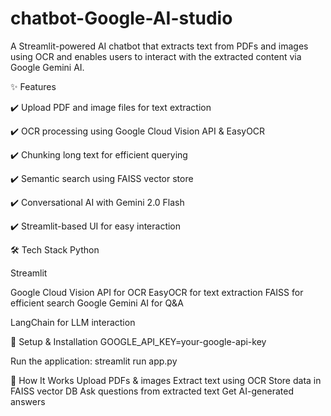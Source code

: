# chatbot-Google-AI-studio

A Streamlit-powered AI chatbot that extracts text from PDFs and images using OCR and enables users to interact with the extracted content via Google Gemini AI.

✨ Features

✔️ Upload PDF and image files for text extraction

✔️ OCR processing using Google Cloud Vision API & EasyOCR

✔️ Chunking long text for efficient querying

✔️ Semantic search using FAISS vector store

✔️ Conversational AI with Gemini 2.0 Flash

✔️ Streamlit-based UI for easy interaction

🛠 Tech Stack
Python

Streamlit

Google Cloud Vision API for OCR
EasyOCR for text extraction
FAISS for efficient search
Google Gemini AI for Q&A

LangChain for LLM interaction

🚀 Setup & Installation
GOOGLE_API_KEY=your-google-api-key

Run the application:
    streamlit run app.py
    
📝 How It Works
  Upload PDFs & images
  Extract text using OCR
  Store data in FAISS vector DB
  Ask questions from extracted text
  Get AI-generated answers
